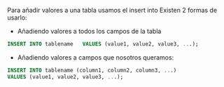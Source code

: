 Para añadir valores a una tabla usamos el insert into
Existen 2 formas de usarlo:

- Añadiendo valores a todos los campos de la tabla
```sql
INSERT INTO tablename   VALUES (value1, value2, value3, ...);
```
- Añadiendo valores a campos que nosotros queramos:
```sql
INSERT INTO tablename (column1, column2, column3, ...)   
VALUES (value1, value2, value3, ...);
```
